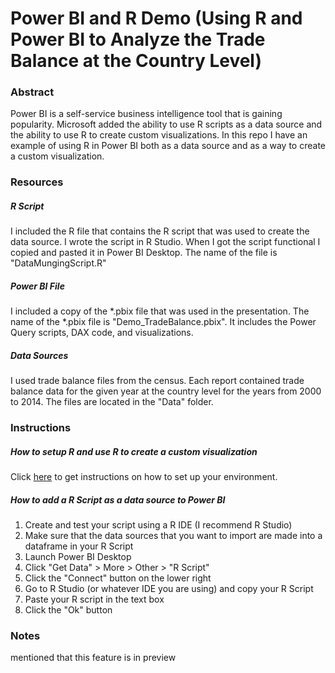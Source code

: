 # Power BI and R Demo (Using R and Power BI to Analyze the Trade Balance at the Country Level)

### Abstract
Power BI is a self-service business intelligence tool that is gaining popularity. Microsoft added the ability to use R scripts as a data source and the ability to use R to create custom visualizations. In this repo I have an example of using R in Power BI both as a data source and as a way to create a custom visualization.


### Resources

##### R Script
I included the R file that contains the R script that was used to create the data source. I wrote the script in R Studio. When I got the script functional I copied and pasted it in Power BI Desktop. The name of the file is "DataMungingScript.R"

##### Power BI File
I included a copy of the *.pbix file that was used in the presentation. The name of the *.pbix file is "Demo_TradeBalance.pbix". It includes the Power Query scripts, DAX code, and visualizations. 

##### Data Sources
I used trade balance files from the census. Each report contained trade balance data for the given year at the country level for the years from 2000 to 2014. The files are located in the "Data" folder.


### Instructions 

##### How to setup R and use R to create a custom visualization
Click [here](https://powerbi.microsoft.com/en-us/documentation/powerbi-desktop-r-visuals/) to get instructions on how to set up your environment.

##### How to add a R Script as a data source to Power BI
1.  Create and test your script using a R IDE (I recommend R Studio)
2.  Make sure that the data sources that you want to import are made into a dataframe in your R Script
3.  Launch Power BI Desktop
4.  Click "Get Data" > More > Other > "R Script" 
5.  Click the "Connect" button on the lower right
6.  Go to R Studio (or whatever IDE you are using) and copy your R Script
7.  Paste your R script in the text box
8.  Click the "Ok" button


### Notes
mentioned that this feature is in preview
